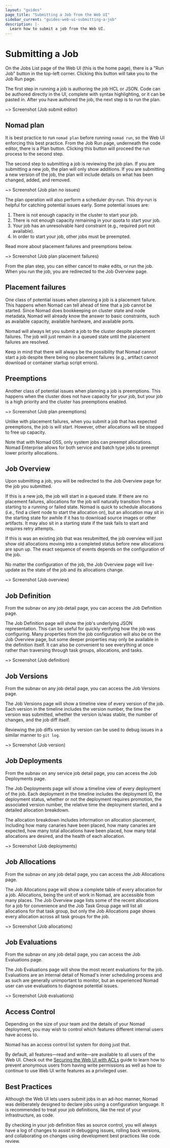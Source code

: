 ```yaml
---
layout: "guides"
page_title: "Submitting a Job from the Web UI"
sidebar_current: "guides-web-ui-submitting-a-job"
description: |-
  Learn how to submit a job from the Web UI.
---
```


# Submitting a Job

On the Jobs List page of the Web UI (this is the home page), there is a "Run Job" button in the
top-left corner. Clicking this button will take you to the Job Run page.

The first step in running a job is authoring the job HCL or JSON. Code can be authored directly in
the UI, complete with syntax highlighting, or it can be pasted in. After you have authored the job,
the next step is to run the plan.

~> Screenshot (Job submit editor)

## Nomad plan

It is best practice to run `nomad plan` before running `nomad run`, so the Web UI enforcing this
best practice. From the Job Run page, underneath the code editor, there is a Plan button. Clicking
this button will proceed the run process to the second step.

The second step to submitting a job is reviewing the job plan. If you are submitting a new job, the
plan will only show additions. If you are submitting a new version of the job, the plan will include
details on what has been changed, added, and removed.

~> Screenshot (Job plan no issues)

The plan operation will also perform a scheduler dry-run. This dry-run is helpful for catching
potential issues early. Some potential issues are:

1. There is not enough capacity in the cluster to start your job.
2. There is not enough capacity remaining in your quota to start your job.
3. Your job has an unresolvable hard constraint (e.g., required port not available).
4. In order to start your job, other jobs must be preempted.

Read more about placement failures and preemptions below.

~> Screenshot (Job plan placement failures)

From the plan step, you can either cancel to make edits, or run the job. When you run the job, you
are redirected to the Job Overview page.

## Placement failures

One class of potential issues when planning a job is a placement failure. This happens when Nomad
can tell ahead of time that a job cannot be started. Since Nomad does bookkeeping on cluster state
and node metadata, Nomad will already know the answer to basic constraints, such as available
capacity, available hardware, and available ports.

Nomad will always let you submit a job to the cluster despite placement failures. The job will just
remain in a queued state until the placement failures are resolved.

Keep in mind that there will always be the possibility that Nomad cannot start a job despite there
being no placement failures (e.g., artifact cannot download or container startup script errors).

## Preemptions

Another class of potential issues when planning a job is preemptions. This happens when the cluster
does not have capacity for your job, but your job is a high priority and the cluster has preemptions
enabled.

~> Screenshot (Job plan preemptions)

Unlike with placement failures, when you submit a job that has expected preemptions, the job is will
start. However, other allocations will be stopped to free up capacity.

Note that with Nomad OSS, only system jobs can preempt allocations. Nomad Enterprise allows for both
service and batch type jobs to preempt lower priority allocations.

## Job Overview

Upon submitting a job, you will be redirected to the Job Overview page for the job you submitted.

If this is a new job, the job will start in a queued state. If there are no placement failures,
allocations for the job will naturally transition from a starting to a running or failed state.
Nomad is quick to schedule allocations (i.e., find a client node to start the allocation on), but an
allocation may sit in the starting state for awhile if it has to download source images or other
artifacts. It may also sit in a starting state if the task fails to start and requires retry
attempts.

If this is was an existing job that was resubmitted, the job overview will just show old allocations
moving into a completed status before new allocations are spun up. The exact sequence of events
depends on the configuration of the job.

No matter the configuration of the job, the Job Overview page will live-update as the state of the
job and its allocations change.

~> Screenshot (Job overview)

## Job Definition

From the subnav on any job detail page, you can access the Job Definition page.

The Job Definition page will show the job's underlying JSON representation. This can be useful for
quickly verifying how the job was configuring. Many properties from the job configuration will also
be on the Job Overview page, but some deeper properties may only be available in the definition
itself. It can also be convenient to see everything at once rather than traversing through task
groups, allocations, and tasks.

~> Screenshot (Job definition)

## Job Versions

From the subnav on any job detail page, you can access the Job Versions page.

The Job Versions page will show a timeline view of every version of the job. Each version in the
timeline includes the version number, the time the version was submitted, whether the version is/was
stable, the number of changes, and the job diff itself.

Reviewing the job diffs version by version can be used to debug issues in a similar manner to `git log`.

~> Screenshot (Job version)

## Job Deployments

From the subnav on any service job detail page, you can access the Job Deployments page.

The Job Deployments page will show a timeline view of every deployment of the job. Each deployment
in the timeline includes the deployment ID, the deployment status, whether or not the deployment
requires promotion, the associated version number, the relative time the deployment started, and a
detailed allocation breakdown.

The allocation breakdown includes information on allocation placement, including how many canaries
have been placed, how many canaries are expected, how many total allocations have been placed, how
many total allocations are desired, and the health of each allocation.

~> Screenshot (Job deployments)

## Job Allocations

From the subnav on any job detail page, you can access the Job Allocations page.

The Job Allocations page will show a complete table of every allocation for a job. Allocations,
being the unit of work in Nomad, are accessible from many places. The Job Overview page lists some
of the recent allocations for a job for convenience and the Job Task Group page will list all
allocations for that task group, but only the Job Allocations page shows every allocation across all
task groups for the job.

~> Screenshot (Job allocations)

## Job Evaluations

From the subnav on any job detail page, you can access the Job Evaluations page.

The Job Evaluations page will show the most recent evaluations for the job. Evaluations are an
internal detail of Nomad's inner scheduling process and as such are generally unimportant to
monitor, but an experienced Nomad user can use evaluations to diagnose potential issues.

~> Screenshot (Job evaluations)

## Access Control

Depending on the size of your team and the details of your Nomad deployment, you may wish to control
which features different internal users have access to.

Nomad has an access control list system for doing just that.

By default, all features—read and write—are available to all users of the Web UI. Check out the
[Securing the Web UI with ACLs](/guides/web-ui/securing.html) guide to learn how to prevent
anonymous users from having write permissions as well as how to continue to use Web UI write
features as a privileged user.

## Best Practices

Although the Web UI lets users submit jobs in an ad-hoc manner, Nomad was deliberately designed to
declare jobs using a configuration language. It is recommended to treat your job definitions, like
the rest of your infrastructure, as code.

By checking in your job definition files as source control, you will always have a log of changes to
assist in debugging issues, rolling back versions, and collaborating on changes using development
best practices like code review.
